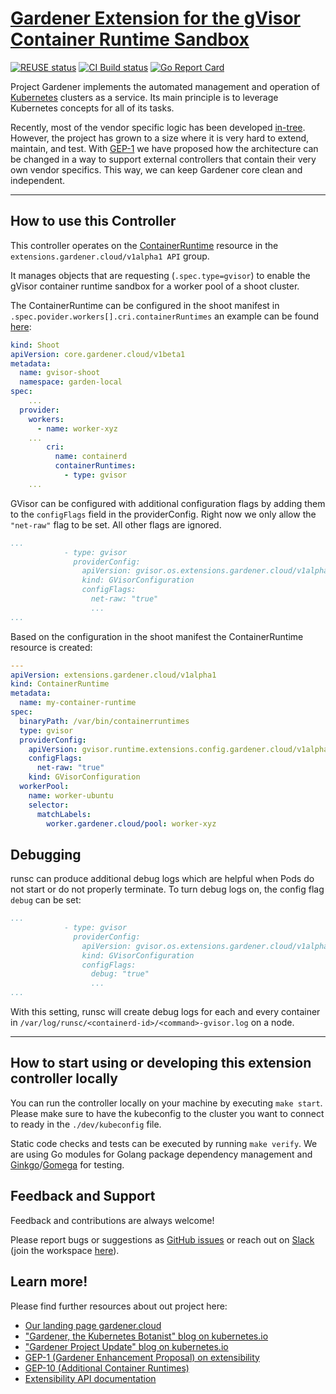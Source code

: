 # [Gardener Extension for the gVisor Container Runtime Sandbox](https://gardener.cloud)

[![REUSE status](https://api.reuse.software/badge/github.com/gardener/gardener-extension-runtime-gvisor)](https://api.reuse.software/info/github.com/gardener/gardener-extension-runtime-gvisor)
[![CI Build status](https://concourse.ci.gardener.cloud/api/v1/teams/gardener/pipelines/gardener-extension-runtime-gvisor-master/jobs/master-head-update-job/badge)](https://concourse.ci.gardener.cloud/teams/gardener/pipelines/gardener-extension-runtime-gvisor-master/jobs/master-head-update-job)
[![Go Report Card](https://goreportcard.com/badge/github.com/gardener/gardener-extension-runtime-gvisor)](https://goreportcard.com/report/github.com/gardener/gardener-extension-runtime-gvisor)

Project Gardener implements the automated management and operation of [Kubernetes](https://kubernetes.io/) clusters as a service. Its main principle is to leverage Kubernetes concepts for all of its tasks.

Recently, most of the vendor specific logic has been developed [in-tree](https://github.com/gardener/gardener). However, the project has grown to a size where it is very hard to extend, maintain, and test. With [GEP-1](https://github.com/gardener/gardener/blob/master/docs/proposals/01-extensibility.md) we have proposed how the architecture can be changed in a way to support external controllers that contain their very own vendor specifics. This way, we can keep Gardener core clean and independent.

---

## How to use this Controller

This controller operates on the [ContainerRuntime](https://github.com/gardener/gardener/blob/master/docs/extensions/resources/containerruntime.md) resource in the `extensions.gardener.cloud/v1alpha1 API` group.

It manages objects that are requesting (`.spec.type=gvisor`) to enable the gVisor container runtime sandbox for a worker pool of a shoot cluster.

The ContainerRuntime can be configured in the shoot manifest in `.spec.povider.workers[].cri.containerRuntimes` an example can be found [here](example/shoot.yaml):

```yaml
kind: Shoot
apiVersion: core.gardener.cloud/v1beta1
metadata:
  name: gvisor-shoot
  namespace: garden-local
spec:
    ...
  provider:
    workers:
      - name: worker-xyz
    ...
        cri:
          name: containerd
          containerRuntimes:
            - type: gvisor
    ...
```

GVisor can be configured with additional configuration flags by adding them to the `configFlags` field in the providerConfig. Right now we only allow the `"net-raw"` flag to be set. All other flags are ignored.

```yaml
...
            - type: gvisor
              providerConfig:
                apiVersion: gvisor.os.extensions.gardener.cloud/v1alpha1
                kind: GVisorConfiguration
                configFlags:
                  net-raw: "true"
                  ...
...
```

Based on the configuration in the shoot manifest the ContainerRuntime resource is created:

```yaml
---
apiVersion: extensions.gardener.cloud/v1alpha1
kind: ContainerRuntime
metadata:
  name: my-container-runtime
spec:
  binaryPath: /var/bin/containerruntimes
  type: gvisor
  providerConfig:
    apiVersion: gvisor.runtime.extensions.config.gardener.cloud/v1alpha1
    configFlags:
      net-raw: "true"
    kind: GVisorConfiguration
  workerPool:
    name: worker-ubuntu
    selector:
      matchLabels:
        worker.gardener.cloud/pool: worker-xyz
```

## Debugging

runsc can produce additional debug logs which are helpful when Pods do not start or do not properly terminate. To turn debug logs on, the config flag `debug` can be set:

```yaml
...
            - type: gvisor
              providerConfig:
                apiVersion: gvisor.os.extensions.gardener.cloud/v1alpha1
                kind: GVisorConfiguration
                configFlags:
                  debug: "true"
                  ...
...
```

With this setting, runsc will create debug logs for each and every container in `/var/log/runsc/<containerd-id>/<command>-gvisor.log` on a node.

---

## How to start using or developing this extension controller locally

You can run the controller locally on your machine by executing `make start`. Please make sure to have the kubeconfig to the cluster you want to connect to ready in the `./dev/kubeconfig` file.

Static code checks and tests can be executed by running `make verify`. We are using Go modules for Golang package dependency management and [Ginkgo](https://github.com/onsi/ginkgo)/[Gomega](https://github.com/onsi/gomega) for testing.

## Feedback and Support

Feedback and contributions are always welcome!

Please report bugs or suggestions as [GitHub issues](https://github.com/gardener/gardener-extension-runtime-gvisor/issues) or reach out on [Slack](https://gardener-cloud.slack.com/) (join the workspace [here](https://gardener.cloud/community/community-bio/)).

## Learn more!

Please find further resources about out project here:

- [Our landing page gardener.cloud](https://gardener.cloud/)
- ["Gardener, the Kubernetes Botanist" blog on kubernetes.io](https://kubernetes.io/blog/2018/05/17/gardener/)
- ["Gardener Project Update" blog on kubernetes.io](https://kubernetes.io/blog/2019/12/02/gardener-project-update/)
- [GEP-1 (Gardener Enhancement Proposal) on extensibility](https://github.com/gardener/gardener/blob/master/docs/proposals/01-extensibility.md)
- [GEP-10 (Additional Container Runtimes)](https://github.com/gardener/gardener/blob/master/docs/proposals/10-shoot-additional-container-runtimes.md)
- [Extensibility API documentation](https://github.com/gardener/gardener/tree/master/docs/extensions)

